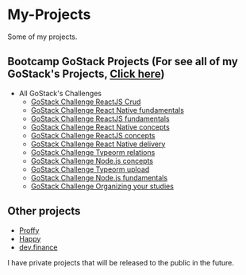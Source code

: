 # My-Projects
Some of my projects.

## Bootcamp GoStack Projects (For see all of my GoStack's Projects, [Click here](https://github.com/TiagooAndrade/GoStack))
- All GoStack's Challenges
  - [GoStack Challenge ReactJS Crud](https://github.com/TiagooAndrade/gostack-desafio-reactjs-crud)
  - [GoStack Challenge React Native fundamentals](https://github.com/TiagooAndrade/gostack-desafio-fundamentos-react-native)
  - [GoStack Challenge ReactJS fundamentals](https://github.com/TiagooAndrade/gostack-desafio-fundamentos-reactjs)
  - [GoStack Challenge React Native concepts](https://github.com/TiagooAndrade/gostack-desafio-conceitos-react-native)
  - [GoStack Challenge ReactJS concepts](https://github.com/TiagooAndrade/gostack-desafio-conceitos-reactjs)
  - [GoStack Challenge React Native delivery](https://github.com/TiagooAndrade/gostack-desafio-react-native-delivery)
  - [GoStack Challenge Typeorm relations](https://github.com/TiagooAndrade/gostack-desafio-typeorm-relations)
  - [GoStack Challenge Node.js concepts](https://github.com/TiagooAndrade/gostack-desafio-Conceitos-do-Node.js)
  - [GoStack Challenge Typeorm upload](https://github.com/TiagooAndrade/gostack-desafio-typeorm-upload)
  - [GoStack Challenge Node.js fundamentals](https://github.com/TiagooAndrade/gostack-desafio-fundamentos-node)
  - [GoStack Challenge Organizing your studies](https://github.com/TiagooAndrade/gostack-desafio-Organizando-seus-estudos)

## Other projects
- [Proffy](https://github.com/TiagooAndrade/Proffy)
- [Happy](https://github.com/TiagooAndrade/Happy)
- [dev.finance](https://github.com/TiagooAndrade/dev.finance)

I have private projects that will be released to the public in the future.
